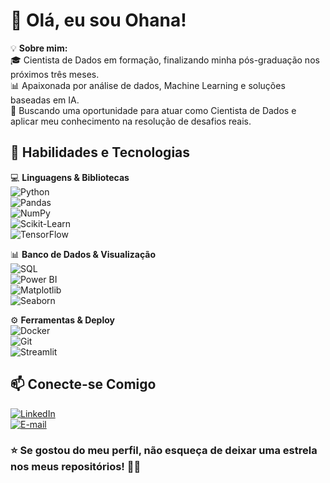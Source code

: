 # 👋 Olá, eu sou Ohana!

💡 **Sobre mim:**  
🎓 Cientista de Dados em formação, finalizando minha pós-graduação nos próximos três meses.  
📊 Apaixonada por análise de dados, Machine Learning e soluções baseadas em IA.  
🚀 Buscando uma oportunidade para atuar como Cientista de Dados e aplicar meu conhecimento na resolução de desafios reais.  


## 🚀 **Habilidades e Tecnologias**
💻 **Linguagens & Bibliotecas**  
![Python](https://img.shields.io/badge/Python-000?style=for-the-badge&logo=python)  
![Pandas](https://img.shields.io/badge/Pandas-000?style=for-the-badge&logo=pandas)  
![NumPy](https://img.shields.io/badge/NumPy-000?style=for-the-badge&logo=numpy)  
![Scikit-Learn](https://img.shields.io/badge/Scikit--Learn-000?style=for-the-badge&logo=scikit-learn)  
![TensorFlow](https://img.shields.io/badge/TensorFlow-000?style=for-the-badge&logo=tensorflow)  

📊 **Banco de Dados & Visualização**  
![SQL](https://img.shields.io/badge/SQL-000?style=for-the-badge&logo=mysql)  
![Power BI](https://img.shields.io/badge/Power%20BI-000?style=for-the-badge&logo=powerbi)  
![Matplotlib](https://img.shields.io/badge/Matplotlib-000?style=for-the-badge&logo=matplotlib)  
![Seaborn](https://img.shields.io/badge/Seaborn-000?style=for-the-badge&logo=seaborn)  

⚙ **Ferramentas & Deploy**  
![Docker](https://img.shields.io/badge/Docker-000?style=for-the-badge&logo=docker)  
![Git](https://img.shields.io/badge/Git-000?style=for-the-badge&logo=git)  
![Streamlit](https://img.shields.io/badge/Streamlit-000?style=for-the-badge&logo=streamlit)  



## 📫 **Conecte-se Comigo**
[![LinkedIn](https://img.shields.io/badge/LinkedIn-000?style=for-the-badge&logo=linkedin&logoColor=0A66C2)](https://www.linkedin.com/in/ohana-oliveira-b70aaa251/)  
[![E-mail](https://img.shields.io/badge/Email-000?style=for-the-badge&logo=gmail&logoColor=red)](ohana.s.oliveira@gmail.com)  



### ⭐ **Se gostou do meu perfil, não esqueça de deixar uma estrela nos meus repositórios!** 🚀✨  
